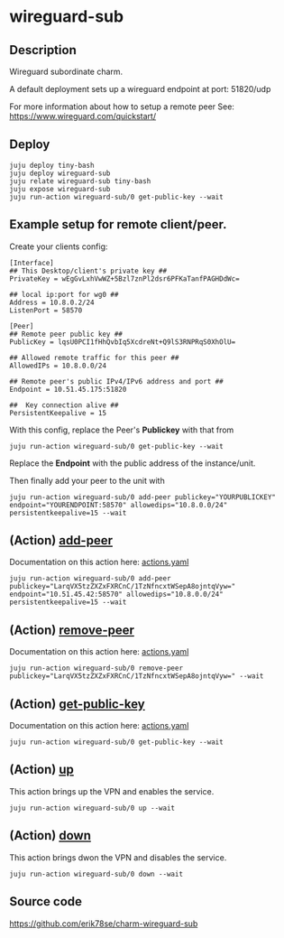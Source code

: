# wireguard-sub

## Description

Wireguard subordinate charm.

A default deployment sets up a wireguard endpoint at port: 51820/udp

For more information about how to setup a remote peer See: https://www.wireguard.com/quickstart/


## Deploy

    juju deploy tiny-bash
    juju deploy wireguard-sub
    juju relate wireguard-sub tiny-bash
    juju expose wireguard-sub
    juju run-action wireguard-sub/0 get-public-key --wait

## Example setup for remote client/peer.

Create your clients config:

    [Interface]
    ## This Desktop/client's private key ##
    PrivateKey = wEgGvLxhVwWZ+5Bzl7znPl2dsr6PFKaTanfPAGHDdWc=
    
    ## local ip:port for wg0 ##
    Address = 10.8.0.2/24
    ListenPort = 58570
    
    [Peer]
    ## Remote peer public key ##
    PublicKey = lqsU0PCI1fHhQvbIq5XcdreNt+Q9lS3RNPRqS0XhOlU=
    
    ## Allowed remote traffic for this peer ##
    AllowedIPs = 10.8.0.0/24
    
    ## Remote peer's public IPv4/IPv6 address and port ##
    Endpoint = 10.51.45.175:51820
    
    ##  Key connection alive ##
    PersistentKeepalive = 15

With this config, replace the Peer's **Publickey** with that from 

    juju run-action wireguard-sub/0 get-public-key --wait

Replace the **Endpoint** with the public address of the instance/unit.

Then finally add your peer to the unit with 

    juju run-action wireguard-sub/0 add-peer publickey="YOURPUBLICKEY" endpoint="YOURENDPOINT:58570" allowedips="10.8.0.0/24" persistentkeepalive=15 --wait

## (Action) [add-peer](actions.yaml)
Documentation on this action here: [actions.yaml](actions.yaml)

    juju run-action wireguard-sub/0 add-peer publickey="LarqVX5tzZXZxFXRCnC/1TzNfncxtWSepA8ojntqVyw=" endpoint="10.51.45.42:58570" allowedips="10.8.0.0/24" persistentkeepalive=15 --wait

## (Action) [remove-peer](actions.yaml)
Documentation on this action here: [actions.yaml](actions.yaml)

    juju run-action wireguard-sub/0 remove-peer publickey="LarqVX5tzZXZxFXRCnC/1TzNfncxtWSepA8ojntqVyw=" --wait

## (Action) [get-public-key](actions.yaml)
Documentation on this action here: [actions.yaml](actions.yaml)

    juju run-action wireguard-sub/0 get-public-key --wait

## (Action) [up](actions.yaml)
This action brings up the VPN and enables the service.

    juju run-action wireguard-sub/0 up --wait

## (Action) [down](actions.yaml)
This action brings dwon the VPN and disables the service.

    juju run-action wireguard-sub/0 down --wait

## Source code
https://github.com/erik78se/charm-wireguard-sub